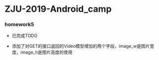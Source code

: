 # ZJU-2019-Android_camp

###  homework5

- 已完成TODO

- 添加了对GET的接口返回的Video模型增加的两个字段，image_w是图片宽度，image_h是图片高度的使用


